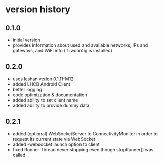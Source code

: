 # version history

## 0.1.0
* initial version
* provides information about used and available networks, IPs and gateways, and WiFi info (if iwconfig is installed)

## 0.2.0
* uses leshan verion 0.1.11-M12
* added LHCB Android Client
* better logging
* code optimization & documentation
* added ability to set client name
* added ability to provide dummy data

## 0.2.1
* added (optional) WebSocketServer to ConnectivityMonitor in order to request its current state via WebSocket
* added -websocket launch option to client
* fixed Runner Thread never stopping even though stopRunner() was called
